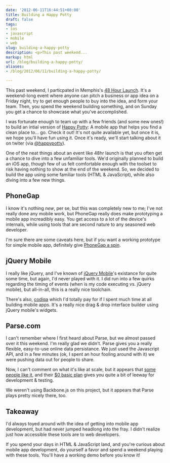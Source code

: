 ```yaml
---
date: '2012-06-11T16:44:51+00:00'
title: Building a Happy Potty
draft: false
tags:
- ios
- javascript
- mobile
- web
slug: building-a-happy-potty
description: <p>This past weekend...
markup: html
url: /blog/building-a-happy-potty/
aliases:
- /blog/2012/06/11/building-a-happy-potty/

---
```


<p>This past weekend, I particpated in Memphis's <a class="reference external" href="http://www.launchmemphis.com/2012/05/14/48-hour-launch-on-june-8-10/" _mce_href="http://www.launchmemphis.com/2012/05/14/48-hour-launch-on-june-8-10/">
48 Hour Launch</a>. It's a weekend-long event where anyone can
pitch a business or app idea on a Friday night, try to get enough
people to buy into the idea, and form your team. Then, you spend
the weekend building something, and on Sunday you get a chance to
showcase what you've accomplished.</p>
<p>I was fortunate enough to team up with a few friends (and some
new ones!) to build an intial version of <a class="reference external" href="http://happypottyapp.com" _mce_href="http://happypottyapp.com">Happy
Potty</a>: A mobile app that helps you find a clean place to... go.
Check it out! It's not quite available yet, but once it is, we hope
you'll have fun using it. Once it's ready, we'll start talking
about it on twiter (via <a class="reference external" href="https://twitter.com/happypotty" _mce_href="https://twitter.com/happypotty">@happypotty</a>).</p>
<p>One of the neat things about an event like 48hr launch is that
you often get a chance to dive into a few unfamiliar tools. We'd
originally planned to build an iOS app, though few of us felt
comfortable enough with the toolset to risk having nothing to show
at the end of the weekend. So, we decided to build the app using
some familiar tools (HTML &amp; JavaScript), while also diving into
a few new things.</p>

<h2>PhoneGap</h2>
<p>I know it's nothing <em>new</em>, per se, but this was
completely new to me; I've not really done any mobile work, but
PhoneGap really does make prototyping a mobile app increadibly
easy. You get access to a lot of the device's internals, while
using tools that are second nature to any seasoned web
developer.</p>
<p>I'm sure there are some caveats here, but if you want a working
prototype for simple mobile app, definitely give <a class="reference external" href="http://phonegap.com/" _mce_href="http://phonegap.com/">PhoneGap a
spin</a>.</p>

<h2>jQuery Mobile</h2>
<p>I really like jQuery, and I've known of <a class="reference external" href="http://jquerymobile.com/" _mce_href="http://jquerymobile.com/">jQuery
Mobile</a>'s existance for quite some time, but again, I'd never
played with it. I did run into a few quirks regarding the timing of
events (when is my code executing vs. jQuery mobile), but
all-in-all, this is a really nice toolchain.</p>
<p>There's also, <a class="reference external" href="http://codiqa.com/" _mce_href="http://codiqa.com/">codiqa</a> which I'd totally pay for if I
spent much time at all building mobile apps. It's a really nice
drag &amp; drop interface builder using jQuery mobile's
widgets.</p>

<h2>Parse.com</h2>
<p>I can't remember where I first heard about Parse, but we almost
passed over it this weekend. I'm really glad we didn't. Parse gives
you a really flexible, easy-to-use online data persistance. We just
used the Javascript API, and in a few minutes (ok, I spent an hour
fooling around with it) we were pushing data out for people to
share.</p>
<p>Now, I can't comment on what it's like at scale, but it appears
that <a class="reference external" href="https://parse.com/testimonials" _mce_href="https://parse.com/testimonials">some people like it</a>, and their
<a class="reference external" href="https://parse.com/plans" _mce_href="https://parse.com/plans">$0
basic plan</a> gives you quite a bit of leeway for development
&amp; testing.</p>
<p>We weren't using Backbone.js on this project, but it appears
that Parse plays pretty nicely there, too.</p>

<h2>Takeaway</h2>
<p>I'd always toyed around with the idea of getting into mobile app
development, but had never jumped headlong into the fray. I didn't
realize just how accessible these tools are to web developers.</p>
<p>If you spend your days in HTML &amp; JavaScript land, and you're
curious about mobile app development, do yourself a favor and spend
a weekend playing with these tools. You'll have a working demo
before you know it!</p>